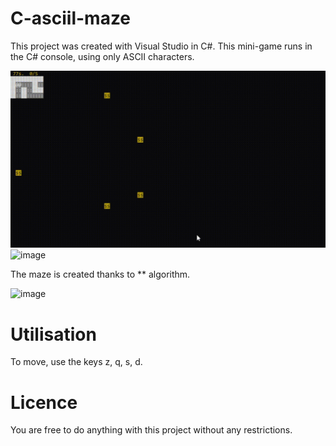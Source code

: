 # C-asciil-maze
This project was created with Visual Studio in C#. This mini-game runs in the C# console, using only ASCII characters.

![image](https://github.com/DeadMall0w/C-asciil-labyrinth/blob/main/Gameplay.gif)
![image](https://github.com/DeadMall0w/C-asciil-labyrinth/assets/100719400/fca00603-e475-4063-a79f-af1a70f741e8)


The maze is created thanks to ** algorithm.

![image](https://github.com/DeadMall0w/Devoir-ENT/Maze.gif)

# Utilisation
To move, use the keys z, q, s, d.

# Licence
You are free to do anything with this project without any restrictions.
